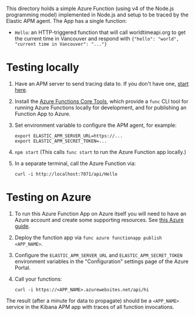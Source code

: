 This directory holds a simple Azure Function (using v4 of the Node.js
programming model) implemented in Node.js and setup to be traced by the Elastic
APM agent. The App has a single function:

- `Hello`: an HTTP-triggered function that will call worldtimeapi.org to get
   the current time in Vancouver and respond with
   `{"hello": "world", "current time in Vancouver": "..."}`

# Testing locally

1. Have an APM server to send tracing data to. If you don't have one,
   [start here](https://www.elastic.co/guide/en/apm/guide/current/apm-quick-start.html).

2. Install the [Azure Functions Core Tools](https://github.com/Azure/azure-functions-core-tools),
   which provide a `func` CLI tool for running Azure Functions locally for
   development, and for publishing an Function App to Azure.

3. Set environment variable to configure the APM agent, for example:

    ```
    export ELASTIC_APM_SERVER_URL=https://...
    export ELASTIC_APM_SECRET_TOKEN=...
    ```

4. `npm start` (This calls `func start` to run the Azure Function app locally.)

5. In a separate terminal, call the Azure Function via:

    ```
    curl -i http://localhost:7071/api/Hello
    ```


# Testing on Azure

1. To run this Azure Function App on Azure itself you will need to have an Azure
   account and create some supporting resources.
   See [this Azure guide](https://learn.microsoft.com/en-us/azure/azure-functions/create-first-function-cli-node#create-supporting-azure-resources-for-your-function).

2. Deploy the function app via `func azure functionapp publish <APP_NAME>`.

3. Configure the `ELASTIC_APM_SERVER_URL` and `ELASTIC_APM_SECRET_TOKEN` environment
   variables in the "Configuration" settings page of the Azure Portal.

4. Call your functions:

    ```
    curl -i https://<APP_NAME>.azurewebsites.net/api/hi
    ```

The result (after a minute for data to propagate) should be a `<APP_NAME>` service
in the Kibana APM app with traces of all function invocations.
